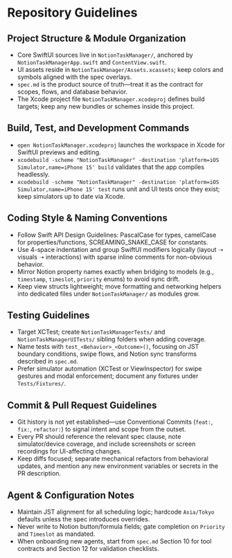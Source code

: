 # Repository Guidelines

## Project Structure & Module Organization
- Core SwiftUI sources live in `NotionTaskManager/`, anchored by `NotionTaskManagerApp.swift` and `ContentView.swift`.
- UI assets reside in `NotionTaskManager/Assets.xcassets`; keep colors and symbols aligned with the spec overlays.
- `spec.md` is the product source of truth—treat it as the contract for scopes, flows, and database behavior.
- The Xcode project file `NotionTaskManager.xcodeproj` defines build targets; keep any new bundles or schemes inside this project.

## Build, Test, and Development Commands
- `open NotionTaskManager.xcodeproj` launches the workspace in Xcode for SwiftUI previews and editing.
- `xcodebuild -scheme "NotionTaskManager" -destination 'platform=iOS Simulator,name=iPhone 15' build` validates that the app compiles headlessly.
- `xcodebuild -scheme "NotionTaskManager" -destination 'platform=iOS Simulator,name=iPhone 15' test` runs unit and UI tests once they exist; keep simulators up to date via Xcode.

## Coding Style & Naming Conventions
- Follow Swift API Design Guidelines: PascalCase for types, camelCase for properties/functions, SCREAMING_SNAKE_CASE for constants.
- Use 4-space indentation and group SwiftUI modifiers logically (layout ➝ visuals ➝ interactions) with sparse inline comments for non-obvious behavior.
- Mirror Notion property names exactly when bridging to models (e.g., `timestamp`, `timeslot`, `priority` enums) to avoid sync drift.
- Keep view structs lightweight; move formatting and networking helpers into dedicated files under `NotionTaskManager/` as modules grow.

## Testing Guidelines
- Target XCTest; create `NotionTaskManagerTests/` and `NotionTaskManagerUITests/` sibling folders when adding coverage.
- Name tests with `test_<Behavior>_<Outcome>()`, focusing on JST boundary conditions, swipe flows, and Notion sync transforms described in `spec.md`.
- Prefer simulator automation (XCTest or ViewInspector) for swipe gestures and modal enforcement; document any fixtures under `Tests/Fixtures/`.

## Commit & Pull Request Guidelines
- Git history is not yet established—use Conventional Commits (`feat:`, `fix:`, `refactor:`) to signal intent and scope from the outset.
- Every PR should reference the relevant spec clause, note simulator/device coverage, and include screenshots or screen recordings for UI-affecting changes.
- Keep diffs focused; separate mechanical refactors from behavioral updates, and mention any new environment variables or secrets in the PR description.

## Agent & Configuration Notes
- Maintain JST alignment for all scheduling logic; hardcode `Asia/Tokyo` defaults unless the spec introduces overrides.
- Never write to Notion button/formula fields; gate completion on `Priority` and `Timeslot` as mandated.
- When onboarding new agents, start from `spec.md` Section 10 for tool contracts and Section 12 for validation checklists.
